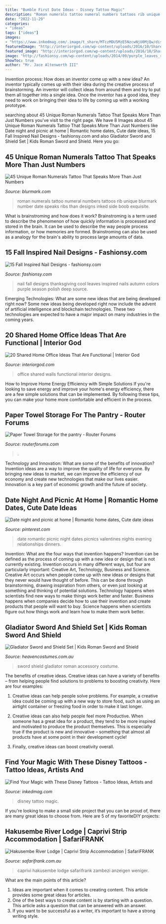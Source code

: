 ```yaml
---
title: "Bumble First Date Ideas - Disney Tattoo Magic"
description: "Roman numerals tattoo numeral numbers tattoos rib unique blurmark number date speaks ribs than designs inked side boob exquisite"
date: "2022-11-29"
categories:
- "ideas"
tags: ["ideas"]
images:
- "https://www.inkedmag.com/.image/t_share/MTczMDU5MzE5NzcwNjU0MjQw/disney-tattoos-fb.jpg"
featuredImage: "http://interiorgod.com/wp-content/uploads/2016/10/Shared-Home-Office-Ideas-office-with-blue-walls.jpg"
featured_image: "http://interiorgod.com/wp-content/uploads/2016/10/Shared-Home-Office-Ideas-office-with-blue-walls.jpg"
image: "http://fashionsy.com/wp-content/uploads/2014/09/purple_leaves_right_hand2_done.jpg"
ShowToc: true
author: "Mr. Jace Altenwerth III"
---
```



Invention process: How does an inventor come up with a new idea?
An inventor typically comes up with their idea during the creative process of brainstorming. An inventor will collect ideas from around them and try to put them all together into a single idea. Once the inventor has a good idea, they need to work on bringing their idea to life by coming up with a working prototype.

	

		
searching about 45 Unique Roman Numerals Tattoo That Speaks More Than Just Numbers you've visit to the right page. We have 8 Images about 45 Unique Roman Numerals Tattoo That Speaks More Than Just Numbers like Date night and picnic at home | Romantic home dates, Cute date ideas, 15 Fall Inspired Nail Designs - fashionsy.com and also Gladiator Sword and Shield Set | Kids Roman Sword and Shield. Here you go:
		
    
## 45 Unique Roman Numerals Tattoo That Speaks More Than Just Numbers

<img loading=lazy src="http://www.blurmark.com/wp-content/uploads/2017/06/Ribs-Inked-With-Small-Roman-Numerals.jpg" onerror="this.onerror=null;this.src='https://tse3.mm.bing.net/th?id=OIP.0ocL1Of8yIZgfindFZuMYQHaNV&amp;pid=15.1';" alt="45 Unique Roman Numerals Tattoo That Speaks More Than Just Numbers">

_Source: blurmark.com_

>roman numerals tattoo numeral numbers tattoos rib unique blurmark number date speaks ribs than designs inked side boob exquisite. 

	

What is brainstroming and how does it work?
Brainstroming is a term used to describe the phenomenon of how quickly information is processed and stored in the brain. It can be used to describe the way people process information, or how memories are formed. Brainstroming can also be used as a analogy for the brain's ability to process large amounts of data.

    
## 15 Fall Inspired Nail Designs - Fashionsy.com

<img loading=lazy src="http://fashionsy.com/wp-content/uploads/2014/09/purple_leaves_right_hand2_done.jpg" onerror="this.onerror=null;this.src='https://tse3.mm.bing.net/th?id=OIP.5ST61Vfx0Y4q-HkIj_-mhgHaE8&amp;pid=15.1';" alt="15 Fall Inspired Nail Designs - fashionsy.com">

_Source: fashionsy.com_

>nail fall designs thanksgiving cool leaves inspired nails autumn colors purple season polish deep source. 

	

Emerging Technologies: What are some new ideas that are being developed right now?
Some new ideas being developed right now include the advent of artificial intelligence and blockchain technologies. These two technologies are expected to have a major impact on many industries in the coming years.

    
## 20 Shared Home Office Ideas That Are Functional | Interior God

<img loading=lazy src="http://interiorgod.com/wp-content/uploads/2016/10/Shared-Home-Office-Ideas-office-with-blue-walls.jpg" onerror="this.onerror=null;this.src='https://tse4.mm.bing.net/th?id=OIP.QiCTC17QkR5Kmj9e23IGwAHaLj&amp;pid=15.1';" alt="20 Shared Home Office Ideas That Are Functional | Interior God">

_Source: interiorgod.com_

>office shared walls functional interior designs. 

	

How to Improve Home Energy Efficiency with Simple Solutions
If you're looking to save energy and improve your home's energy efficiency, there are a few simple solutions that can be implemented. By following these tips, you can make your home more comfortable and efficient in the process.

    
## Paper Towel Storage For The Pantry - Router Forums

<img loading=lazy src="https://www.routerforums.com/attachments/project-plans-how/161138d1446306823-paper-towel-storage-pantry-paper-towels.png" onerror="this.onerror=null;this.src='https://tse3.mm.bing.net/th?id=OIP.gLkOzyj8WeylHqhioBVghAAAAA&amp;pid=15.1';" alt="Paper Towel Storage for the pantry - Router Forums">

_Source: routerforums.com_

>. 

	

Technology and Innovation: What are some of the benefits of innovation?
Invention ideas are a way to improve the quality of life for everyone. By bringing new ideas to market, we can improve the efficiency of our economy and create new technologies that make our lives easier. Innovation is a key part of economic growth and the future of society.

    
## Date Night And Picnic At Home | Romantic Home Dates, Cute Date Ideas

<img loading=lazy src="https://i.pinimg.com/736x/ed/db/53/eddb535f83a9830704dd01dde4559cc2--date-nights-picnics.jpg" onerror="this.onerror=null;this.src='https://tse3.mm.bing.net/th?id=OIP.PjW4Ok214HG7niKrfki_lwHaJ3&amp;pid=15.1';" alt="Date night and picnic at home | Romantic home dates, Cute date ideas">

_Source: pinterest.com_

>date romantic picnic night dates picnics valentines nights evening relationships dinners. 

	

Invention: What are the four ways that invention happens?
Invention can be defined as the process of coming up with a new idea or design that is not currently existing. Invention occurs in many different ways, but four are particularly important: Creative Art, Technology, Business and Science. 
Creative Art occurs when people come up with new ideas or designs that they never would have thought of before. This can be done through brainstorming, drawing inspiration from others, or even just looking at something and thinking of potential solutions. Technology happens when scientists find new ways to make things work better and faster. Business happens when companies decide how to use their invention and create products that people will want to buy. Science happens when scientists figure out how things work and learn how to make them work better.

    
## Gladiator Sword And Shield Set | Kids Roman Sword And Shield

<img loading=lazy src="https://www.heavencostumes.com.au/media/catalog/product/cache/87e1f69bc93e13dd75c69321dae7010a/k/-/k-smf-34981-gladiator-sword-and-shield-costume-accessory-set-1200.jpg" onerror="this.onerror=null;this.src='https://tse1.mm.bing.net/th?id=OIP.xHHBx2-gXCandTfzhCyMJwHaJ4&amp;pid=15.1';" alt="Gladiator Sword and Shield Set | Kids Roman Sword and Shield">

_Source: heavencostumes.com.au_

>sword shield gladiator roman accessory costume. 

	

The benefits of creative ideas.
Creative ideas can have a variety of benefits – from helping people find solutions to problems to boosting creativity. Here are four examples:
1. Creative ideas can help people solve problems. For example, a creative idea could be coming up with a new way to store food, such as using an airtight container or freezing food in order to make it last longer.

2. Creative ideas can also help people feel more Productive. When someone has a great idea for a product, they tend to be more inspired and motivated to produce the product themselves. This is especially true if the product is new and innovative – something that almost all products have at some point in their development cycle!

3. Finally, creative ideas can boost creativity overall.

    
## Find Your Magic With These Disney Tattoos - Tattoo Ideas, Artists And

<img loading=lazy src="https://www.inkedmag.com/.image/t_share/MTczMDU5MzE5NzcwNjU0MjQw/disney-tattoos-fb.jpg" onerror="this.onerror=null;this.src='https://tse3.mm.bing.net/th?id=OIP.-YViZmITqM4JbkqK34GeugHaD4&amp;pid=15.1';" alt="Find Your Magic with These Disney Tattoos - Tattoo Ideas, Artists and">

_Source: inkedmag.com_

>disney tattoo magic. 

	

If you're looking to make a small side project that you can be proud of, there are many great ideas to choose from. Here are 5 of my favoriteDIY projects: 

    
## Hakusembe River Lodge | Caprivi Strip Accommodation | SafariFRANK

<img loading=lazy src="https://safarifrank.com.au/wp-content/uploads/2020/05/namibia-caprivi-strip-hakusembe-river-lodge13.jpg" onerror="this.onerror=null;this.src='https://tse2.mm.bing.net/th?id=OIP.5ZvahweEZPSDxKC08q-yPwHaE7&amp;pid=15.1';" alt="Hakusembe River Lodge | Caprivi Strip Accommodation | SafariFRANK">

_Source: safarifrank.com.au_

>caprivi hakusembe lodge safarifrank zambezi anzeigen weniger. 

	

What are the main points of this article?
1. Ideas are important when it comes to creating content. This article provides some great ideas for articles.
2. One of the best ways to create content is by starting with a question. This article asks a question that can be answered with an answer.
3. If you want to be successful as a writer, it’s important to have a strong writing style.

